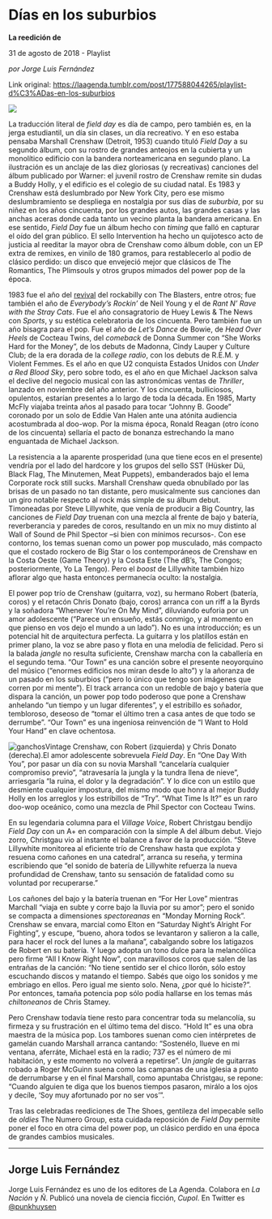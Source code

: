 # Días en los suburbios

**La reedición de**

31 de agosto de 2018 - Playlist

_por Jorge Luis Fernández_

Link original: https://laagenda.tumblr.com/post/177588044265/playlist-d%C3%ADas-en-los-suburbios

![](https://64.media.tumblr.com/65beb9655b5d031a97c10da1291dae6b/tumblr_inline_pedzxv1Fv31t6q87u_500.jpg)

La traducción literal de *field day* es día de campo, pero también es, en la jerga estudiantil, un día sin clases, un día recreativo. Y en eso estaba pensaba Marshall Crenshaw (Detroit, 1953) cuando tituló *Field Day* a su segundo álbum, con su rostro de grandes anteojos en la cubierta y un monolítico edificio con la bandera norteamericana en segundo plano. La ilustración es un anclaje de las diez gloriosas (y recreativas) canciones del álbum publicado por Warner: el juvenil rostro de Crenshaw remite sin dudas a Buddy Holly, y el edificio es el colegio de su ciudad natal. Es 1983 y Crenshaw está deslumbrado por New York City, pero ese mismo deslumbramiento se despliega en nostalgia por sus días de *suburbia*, por su niñez en los años cincuenta, por los grandes autos, las grandes casas y las anchas aceras donde cada tanto un vecino planta la bandera americana. En ese sentido, *Field Day* fue un álbum hecho con *timing* que falló en capturar el oído del gran público. El sello Intervention ha hecho un quijotesco acto de justicia al reeditar la mayor obra de Crenshaw como álbum doble, con un EP extra de remixes, en vinilo de 180 gramos, para restablecerlo al podio de clásico perdido: un disco que envejeció mejor que clásicos de The Romantics, The Plimsouls y otros grupos mimados del power pop de la época.

1983 fue el año del [revival](https://www.youtube.com/watch?v=13i_8GHz9B0&t=45s) del rockabilly con The Blasters, entre otros; fue también el año de *Everybody’s Rockin’* de Neil Young y el de *Rant N’ Rave with the Stray Cats*. Fue el año consagratorio de Huey Lewis & The News con *Sports*, y su estética celebratoria de los cincuenta. Pero también fue un año bisagra para el pop. Fue el año de *Let’s Dance* de Bowie, de *Head Over Heels* de Cocteau Twins, del *comeback* de Donna Summer con “She Works Hard for the Money”, de los debuts de Madonna, Cindy Lauper y Culture Club; de la era dorada de la *college radio*, con los debuts de R.E.M. y Violent Femmes. Es el año en que U2 conquista Estados Unidos con *Under a Red Blood Sky*, pero sobre todo, es el año en que Michael Jackson salva el declive del negocio musical con las astronómicas ventas de *Thriller*, lanzado en noviembre del año anterior. Y los cincuenta, bulliciosos, opulentos, estarían presentes a lo largo de toda la década. En 1985, Marty McFly viajaba treinta años al pasado para tocar “Johnny B. Goode” coronado por un solo de Eddie Van Halen ante una atónita audiencia acostumbrada al doo-wop. Por la misma época, Ronald Reagan (otro ícono de los cincuenta) sellaría el pacto de bonanza estrechando la mano enguantada de Michael Jackson.

La resistencia a la aparente prosperidad (una que tiene ecos en el presente) vendría por el lado del hardcore y los grupos del sello SST (Hüsker Dü, Black Flag, The Minutemen, Meat Puppets), embanderados bajo el lema Corporate rock still sucks. Marshall Crenshaw queda obnubilado por las brisas de un pasado no tan distante, pero musicalmente sus canciones dan un giro notable respecto al rock más simple de su álbum debut. Timoneadas por Steve Lillywhite, que venía de producir a Big Country, las canciones de *Field Day* truenan con una mezcla al frente de bajo y batería, reverberancia y paredes de coros, resultando en un mix no muy distinto al Wall of Sound de Phil Spector –si bien con mínimos recursos-. Con ese contorno, los temas suenan como un power pop musculado, más compacto que el costado rockero de Big Star o los contemporáneos de Crenshaw en la Costa Oeste (Game Theory) y la Costa Este (The dB’s, The Congos; posteriormente, Yo La Tengo). Pero el *boost* de Lillywhite también hizo aflorar algo que hasta entonces permanecía oculto: la nostalgia. 

El power pop trío de Crenshaw (guitarra, voz), su hermano Robert (batería, coros) y el retacón Chris Donato (bajo, coros) arranca con un riff a la Byrds y la soñadora “Whenever You’re On My Mind”, diluviando euforia por un amor adolescente (“Parece un ensueño, estás conmigo, y al momento en que pienso en vos dejo el mundo a un lado”). No es una introducción; es un potencial hit de arquitectura perfecta. La guitarra y los platillos están en primer plano, la voz se abre paso y flota en una melodía de felicidad. Pero si la balada *jangle* no resulta suficiente, Crenshaw marcha con la caballería en el segundo tema. “Our Town” es una canción sobre el presente neoyorquino del músico (“enormes edificios nos miran desde lo alto”) y la añoranza de un pasado en los suburbios (“pero lo único que tengo son imágenes que corren por mi mente”). El track arranca con un redoble de bajo y batería que dispara la canción, un power pop todo poderoso que pone a Crenshaw anhelando “un tiempo y un lugar diferentes”, y el estribillo es soñador, tembloroso, deseoso de “tomar el último tren a casa antes de que todo se derrumbe”. “Our Town” es una ingeniosa reinvención de “I Want to Hold Your Hand” en clave ochentosa.

![ganchos](https://64.media.tumblr.com/a5bae3d75f8bf39f13b0f82474d1d3ad/tumblr_inline_pedzxvTIdH1t6q87u_500.jpg)Vintage Crenshaw, con Robert (izquierda) y Chris Donato (derecha).El amor adolescente sobrevuela *Field Day*. En “One Day With You”, por pasar un día con su novia Marshall “cancelaría cualquier compromiso previo”, “atravesaría la jungla y la tundra llena de nieve”, arriesgaría “la ruina, el dolor y la degradación”. Y lo dice con un estilo que desmiente cualquier impostura, del mismo modo que honra al mejor Buddy Holly en los arreglos y los estribillos de “Try”. “What Time Is It?” es un raro doo-wop oceánico, como una mezcla de Phil Spector con Cocteau Twins.

En su legendaria columna para el *Village Voice*, Robert Christgau bendijo *Field Day* con un A+ en comparación con la simple A del álbum debut. Viejo zorro, Christgau vio al instante el balance a favor de la producción. “Steve Lillywhite monitorea al eficiente trío de Crenshaw hasta que explota y resuena como cañones en una catedral”, arranca su reseña, y termina escribiendo que “el sonido de batería de Lillywhite refuerza la nueva profundidad de Crenshaw, tanto su sensación de fatalidad como su voluntad por recuperarse.”

Los cañones del bajo y la batería truenan en “For Her Love” mientras Marchall “viaja en subte y corre bajo la lluvia por su amor”; pero el sonido se compacta a dimensiones *spectoreanas* en “Monday Morning Rock”. Crenshaw se envara, marcial como Elton en “Saturday Night’s Alright For Fighting”, y escupe, “bueno, ahora todos se levantaron y salieron a la calle, para hacer el rock del lunes a la mañana”, cabalgando sobre los latigazos de Robert en su batería. Y luego adopta un tono dulce para la melancólica pero firme “All I Know Right Now”, con maravillosos coros que salen de las entrañas de la canción: “No tiene sentido ser el chico llorón, sólo estoy escuchando discos y matando el tiempo. Sabés que oigo los sonidos y me embriago en ellos. Pero igual me siento solo. Nena, ¿por qué lo hiciste?”. Por entonces, tamaña potencia pop sólo podía hallarse en los temas más *chiltoneanos* de Chris Stamey.

Pero Crenshaw todavía tiene resto para concentrar toda su melancolía, su firmeza y su frustración en el último tema del disco. “Hold It” es una obra maestra de la música pop. Los tambores suenan como cien intérpretes de gamelán cuando Marshall arranca cantando: “Sostenélo, llueve en mi ventana, aferráte, Michael está en la radio; 737 es el número de mi habitación, y este momento no volverá a repetirse”. Un *jangle* de guitarras robado a Roger McGuinn suena como las campanas de una iglesia a punto de derrumbarse y en el final Marshall, como apuntaba Christgau, se repone: “Cuando alguien te diga que los buenos tiempos pasaron, mirálo a los ojos y decíle, ‘Soy muy afortunado por no ser vos’”.

Tras las celebradas reediciones de The Shoes, gentileza del impecable sello de *oldies* The Numero Group, esta cuidada reposición de *Field Day* permite poner el foco en otra cima del power pop, un clásico perdido en una época de grandes cambios musicales.

  




---

Jorge Luis Fernández
--------------------

 Jorge Luis Fernández es uno de los editores de La Agenda. Colabora en *La Nación* y *Ñ*. Publicó una novela de ciencia ficción, *Cupol*. En Twitter es [@punkhuysen](https://twitter.com/punkhuysen) 

